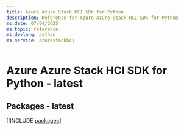 ```yaml
---
title: Azure Azure Stack HCI SDK for Python
description: Reference for Azure Azure Stack HCI SDK for Python
ms.date: 07/04/2025
ms.topic: reference
ms.devlang: python
ms.service: azurestackhci
---
```

# Azure Azure Stack HCI SDK for Python - latest
## Packages - latest
[!INCLUDE [packages](azure-stack-hci-index.md)]
